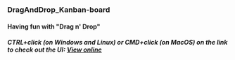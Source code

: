 ### DragAndDrop_Kanban-board

#### Having fun with "Drag n' Drop"

##### CTRL+click (on Windows and Linux) or CMD+click (on MacOS) on the link to check out the UI: <a href="https://sleepy-northcutt-61248c.netlify.app/">View online</a>
